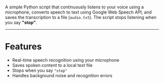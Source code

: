 A simple Python script that continuously listens to your voice using a microphone, converts speech to text using Google Web Speech API, and saves the transcription to a file (`audio.txt`). The script stops listening when you say **"stop"**.

---

# Features

- Real-time speech recognition using your microphone
- Saves spoken content to a local text file
- Stops when you say `"stop"`
- Handles background noise and recognition errors


